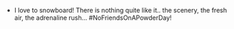 - I love to snowboard! There is nothing quite like it.. the scenery, the fresh air, the adrenaline rush... #NoFriendsOnAPowderDay!
